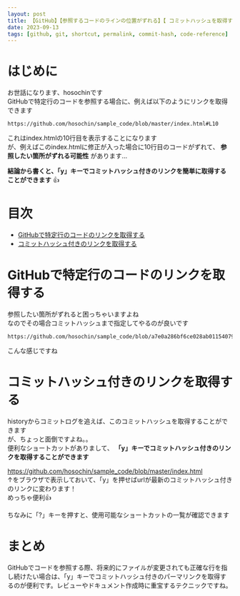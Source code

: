 ```yaml
---
layout: post
title: 【GitHub】【参照するコードのラインの位置がずれる】【 コミットハッシュを取得するショートカットキー】
date: 2023-09-13
tags: [github, git, shortcut, permalink, commit-hash, code-reference]
---
```


# はじめに

お世話になります、hosochinです  
GitHubで特定行のコードを参照する場合に、例えば以下のようにリンクを取得できます

```
https://github.com/hosochin/sample_code/blob/master/index.html#L10
```

これはindex.htmlの10行目を表示することになります  
が、例えばこのindex.htmlに修正が入った場合に10行目のコードがずれて、 **参照したい箇所がずれる可能性** があります…

**結論から書くと、「y」キーでコミットハッシュ付きのリンクを簡単に取得することができます** 👍

# 目次

- [GitHubで特定行のコードのリンクを取得する](#githubで特定行のコードのリンクを取得する)
- [コミットハッシュ付きのリンクを取得する](#コミットハッシュ付きのリンクを取得する)

# GitHubで特定行のコードのリンクを取得する

参照したい箇所がずれると困っちゃいますよね  
なのでその場合コミットハッシュまで指定してやるのが良いです

```
https://github.com/hosochin/sample_code/blob/a7e0a286bf6ce028ab0115407918f241364ea0d5/index.html#L10
```

こんな感じですね

# コミットハッシュ付きのリンクを取得する

historyからコミットログを追えば、このコミットハッシュを取得することができます  
が、ちょっと面倒ですよね。。  
便利なショートカットがありまして、 **「y」キーでコミットハッシュ付きのリンクを取得することができます**  

https://github.com/hosochin/sample_code/blob/master/index.html  
↑をブラウザで表示しておいて、「y」を押せばurlが最新のコミットハッシュ付きのリンクに変わります！  
めっちゃ便利👍

ちなみに「?」キーを押すと、使用可能なショートカットの一覧が確認できます

# まとめ

GitHubでコードを参照する際、将来的にファイルが変更されても正確な行を指し続けたい場合は、「y」キーでコミットハッシュ付きのパーマリンクを取得するのが便利です。レビューやドキュメント作成時に重宝するテクニックですね。